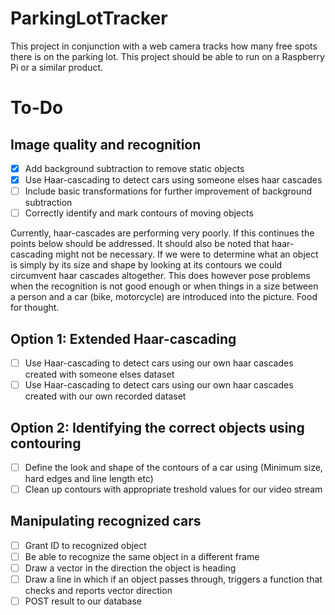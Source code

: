 # ParkingLotTracker
This project in conjunction with a web camera tracks how many free spots there is on the parking lot. This project should be able to run on a Raspberry Pi or a similar product.

# To-Do
## Image quality and recognition
- [x] Add background subtraction to remove static objects
- [x] Use Haar-cascading to detect cars using someone elses haar cascades
- [ ] Include basic transformations for further improvement of background subtraction
- [ ] Correctly identify and mark contours of moving objects

Currently, haar-cascades are performing very poorly. If this continues the points below should be addressed.
It should also be noted that haar-cascading might not be necessary. If we were to determine what an object is simply by its size and shape by looking at its contours we could circumvent haar cascades altogether. This does however pose problems when the recognition is not good enough or when things in a size between a person and a car (bike, motorcycle) are introduced into the picture. Food for thought.
## Option 1: Extended Haar-cascading
- [ ] Use Haar-cascading to detect cars using our own haar cascades created with someone elses dataset
- [ ] Use Haar-cascading to detect cars using our own haar cascades created with our own recorded dataset
## Option 2: Identifying the correct objects using contouring
- [ ] Define the look and shape of the contours of a car using (Minimum size, hard edges and line length etc)
- [ ] Clean up contours with appropriate treshold values for our video stream
## Manipulating recognized cars
- [ ] Grant ID to recognized object
- [ ] Be able to recognize the same object in a different frame
- [ ] Draw a vector in the direction the object is heading
- [ ] Draw a line in which if an object passes through, triggers a function that checks and reports vector direction
- [ ] POST result to our database
